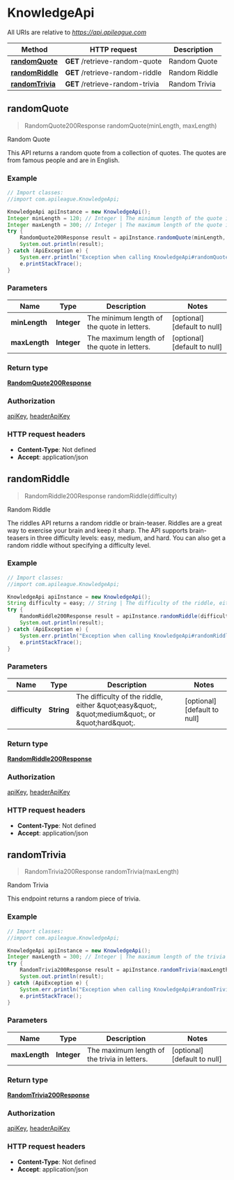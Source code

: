 # KnowledgeApi

All URIs are relative to *https://api.apileague.com*

Method | HTTP request | Description
------------- | ------------- | -------------
[**randomQuote**](KnowledgeApi.md#randomQuote) | **GET** /retrieve-random-quote | Random Quote
[**randomRiddle**](KnowledgeApi.md#randomRiddle) | **GET** /retrieve-random-riddle | Random Riddle
[**randomTrivia**](KnowledgeApi.md#randomTrivia) | **GET** /retrieve-random-trivia | Random Trivia



## randomQuote

> RandomQuote200Response randomQuote(minLength, maxLength)

Random Quote

This API returns a random quote from a collection of quotes. The quotes are from famous people and are in English.

### Example

```java
// Import classes:
//import com.apileague.KnowledgeApi;

KnowledgeApi apiInstance = new KnowledgeApi();
Integer minLength = 120; // Integer | The minimum length of the quote in letters.
Integer maxLength = 300; // Integer | The maximum length of the quote in letters.
try {
    RandomQuote200Response result = apiInstance.randomQuote(minLength, maxLength);
    System.out.println(result);
} catch (ApiException e) {
    System.err.println("Exception when calling KnowledgeApi#randomQuote");
    e.printStackTrace();
}
```

### Parameters


Name | Type | Description  | Notes
------------- | ------------- | ------------- | -------------
 **minLength** | **Integer**| The minimum length of the quote in letters. | [optional] [default to null]
 **maxLength** | **Integer**| The maximum length of the quote in letters. | [optional] [default to null]

### Return type

[**RandomQuote200Response**](RandomQuote200Response.md)

### Authorization

[apiKey](../README.md#apiKey), [headerApiKey](../README.md#headerApiKey)

### HTTP request headers

- **Content-Type**: Not defined
- **Accept**: application/json


## randomRiddle

> RandomRiddle200Response randomRiddle(difficulty)

Random Riddle

The riddles API returns a random riddle or brain-teaser. Riddles are a great way to exercise your brain and keep it sharp. The API supports brain-teasers in three difficulty levels: easy, medium, and hard. You can also get a random riddle without specifying a difficulty level.

### Example

```java
// Import classes:
//import com.apileague.KnowledgeApi;

KnowledgeApi apiInstance = new KnowledgeApi();
String difficulty = easy; // String | The difficulty of the riddle, either \"easy\", \"medium\", or \"hard\".
try {
    RandomRiddle200Response result = apiInstance.randomRiddle(difficulty);
    System.out.println(result);
} catch (ApiException e) {
    System.err.println("Exception when calling KnowledgeApi#randomRiddle");
    e.printStackTrace();
}
```

### Parameters


Name | Type | Description  | Notes
------------- | ------------- | ------------- | -------------
 **difficulty** | **String**| The difficulty of the riddle, either \&quot;easy\&quot;, \&quot;medium\&quot;, or \&quot;hard\&quot;. | [optional] [default to null]

### Return type

[**RandomRiddle200Response**](RandomRiddle200Response.md)

### Authorization

[apiKey](../README.md#apiKey), [headerApiKey](../README.md#headerApiKey)

### HTTP request headers

- **Content-Type**: Not defined
- **Accept**: application/json


## randomTrivia

> RandomTrivia200Response randomTrivia(maxLength)

Random Trivia

This endpoint returns a random piece of trivia.

### Example

```java
// Import classes:
//import com.apileague.KnowledgeApi;

KnowledgeApi apiInstance = new KnowledgeApi();
Integer maxLength = 300; // Integer | The maximum length of the trivia in letters.
try {
    RandomTrivia200Response result = apiInstance.randomTrivia(maxLength);
    System.out.println(result);
} catch (ApiException e) {
    System.err.println("Exception when calling KnowledgeApi#randomTrivia");
    e.printStackTrace();
}
```

### Parameters


Name | Type | Description  | Notes
------------- | ------------- | ------------- | -------------
 **maxLength** | **Integer**| The maximum length of the trivia in letters. | [optional] [default to null]

### Return type

[**RandomTrivia200Response**](RandomTrivia200Response.md)

### Authorization

[apiKey](../README.md#apiKey), [headerApiKey](../README.md#headerApiKey)

### HTTP request headers

- **Content-Type**: Not defined
- **Accept**: application/json

